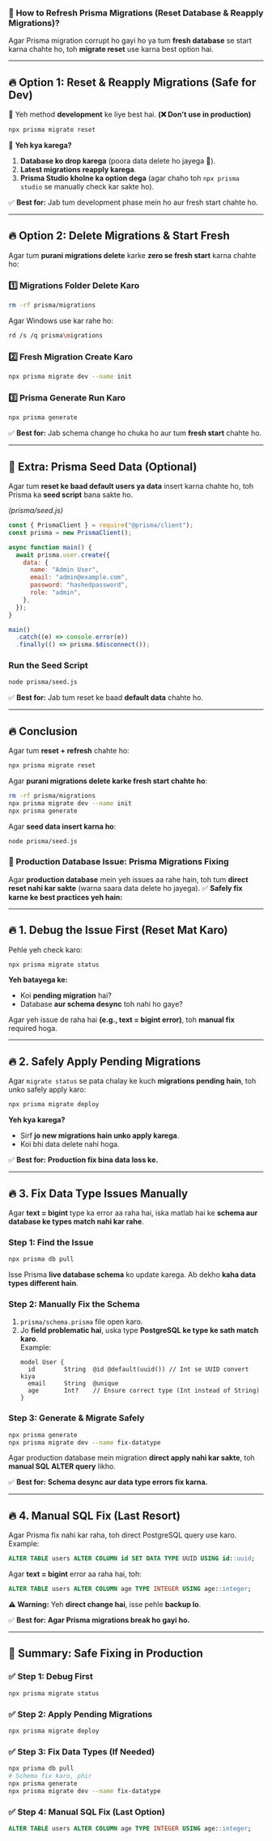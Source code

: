 ### 🔄 **How to Refresh Prisma Migrations (Reset Database & Reapply Migrations)?**

Agar Prisma migration corrupt ho gayi ho ya tum **fresh database** se start karna chahte ho, toh **migrate reset** use karna best option hai.

---

## **🔥 Option 1: Reset & Reapply Migrations (Safe for Dev)**

📌 Yeh method **development** ke liye best hai. **(❌ Don't use in production)**

```sh
npx prisma migrate reset
```

🔹 **Yeh kya karega?**

1. **Database ko drop karega** (poora data delete ho jayega 🚨).
2. **Latest migrations reapply karega**.
3. **Prisma Studio kholne ka option dega** (agar chaho toh `npx prisma studio` se manually check kar sakte ho).

✅ **Best for:** Jab tum development phase mein ho aur fresh start chahte ho.

---

## **🔥 Option 2: Delete Migrations & Start Fresh**

Agar tum **purani migrations delete** karke **zero se fresh start** karna chahte ho:

### **1️⃣ Migrations Folder Delete Karo**

```sh
rm -rf prisma/migrations
```

Agar Windows use kar rahe ho:

```sh
rd /s /q prisma\migrations
```

### **2️⃣ Fresh Migration Create Karo**

```sh
npx prisma migrate dev --name init
```

### **3️⃣ Prisma Generate Run Karo**

```sh
npx prisma generate
```

✅ **Best for:** Jab schema change ho chuka ho aur tum **fresh start** chahte ho.

---

## **🚀 Extra: Prisma Seed Data (Optional)**

Agar tum **reset ke baad default users ya data** insert karna chahte ho, toh Prisma ka **seed script** bana sakte ho.

_(prisma/seed.js)_

```javascript
const { PrismaClient } = require("@prisma/client");
const prisma = new PrismaClient();

async function main() {
  await prisma.user.create({
    data: {
      name: "Admin User",
      email: "admin@example.com",
      password: "hashedpassword",
      role: "admin",
    },
  });
}

main()
  .catch((e) => console.error(e))
  .finally(() => prisma.$disconnect());
```

### **Run the Seed Script**

```sh
node prisma/seed.js
```

✅ **Best for:** Jab tum reset ke baad **default data** chahte ho.

---

## **🔥 Conclusion**

Agar tum **reset + refresh** chahte ho:

```sh
npx prisma migrate reset
```

Agar **purani migrations delete karke fresh start chahte ho**:

```sh
rm -rf prisma/migrations
npx prisma migrate dev --name init
npx prisma generate
```

Agar **seed data insert karna ho**:

```sh
node prisma/seed.js
```

### **🚨 Production Database Issue: Prisma Migrations Fixing**

Agar **production database** mein yeh issues aa rahe hain, toh tum **direct reset nahi kar sakte** (warna saara data delete ho jayega). ✅ **Safely fix karne ke best practices yeh hain:**

---

## **🔥 1. Debug the Issue First (Reset Mat Karo)**

Pehle yeh check karo:

```sh
npx prisma migrate status
```

**Yeh batayega ke:**

- Koi **pending migration** hai?
- Database **aur schema desync** toh nahi ho gaye?

Agar yeh issue de raha hai **(e.g., text = bigint error)**, toh **manual fix** required hoga.

---

## **🔥 2. Safely Apply Pending Migrations**

Agar `migrate status` se pata chalay ke kuch **migrations pending hain**, toh unko safely apply karo:

```sh
npx prisma migrate deploy
```

**Yeh kya karega?**

- Sirf **jo new migrations hain unko apply karega**.
- Koi bhi data delete nahi hoga.

✅ **Best for:** **Production fix bina data loss ke.**

---

## **🔥 3. Fix Data Type Issues Manually**

Agar **text = bigint** type ka error aa raha hai, iska matlab hai ke **schema aur database ke types match nahi kar rahe**.

### **Step 1: Find the Issue**

```sh
npx prisma db pull
```

Isse Prisma **live database schema** ko update karega. Ab dekho **kaha data types different hain**.

### **Step 2: Manually Fix the Schema**

1. `prisma/schema.prisma` file open karo.
2. Jo **field problematic hai**, uska type **PostgreSQL ke type ke sath match karo**.  
   Example:
   ```prisma
   model User {
     id        String  @id @default(uuid()) // Int se UUID convert kiya
     email     String  @unique
     age       Int?    // Ensure correct type (Int instead of String)
   }
   ```

### **Step 3: Generate & Migrate Safely**

```sh
npx prisma generate
npx prisma migrate dev --name fix-datatype
```

Agar production database mein migration **direct apply nahi kar sakte**, toh **manual SQL ALTER query** likho.

✅ **Best for:** **Schema desync aur data type errors fix karna.**

---

## **🔥 4. Manual SQL Fix (Last Resort)**

Agar Prisma fix nahi kar raha, toh direct PostgreSQL query use karo.  
Example:

```sql
ALTER TABLE users ALTER COLUMN id SET DATA TYPE UUID USING id::uuid;
```

Agar **text = bigint** error aa raha hai, toh:

```sql
ALTER TABLE users ALTER COLUMN age TYPE INTEGER USING age::integer;
```

**⚠️ Warning:** Yeh **direct change hai**, isse pehle **backup lo**.

✅ **Best for:** **Agar Prisma migrations break ho gayi ho.**

---

## **🚀 Summary: Safe Fixing in Production**

### ✅ **Step 1: Debug First**

```sh
npx prisma migrate status
```

### ✅ **Step 2: Apply Pending Migrations**

```sh
npx prisma migrate deploy
```

### ✅ **Step 3: Fix Data Types (If Needed)**

```sh
npx prisma db pull
# Schema fix karo, phir
npx prisma generate
npx prisma migrate dev --name fix-datatype
```

### ✅ **Step 4: Manual SQL Fix (Last Option)**

```sql
ALTER TABLE users ALTER COLUMN age TYPE INTEGER USING age::integer;
```
